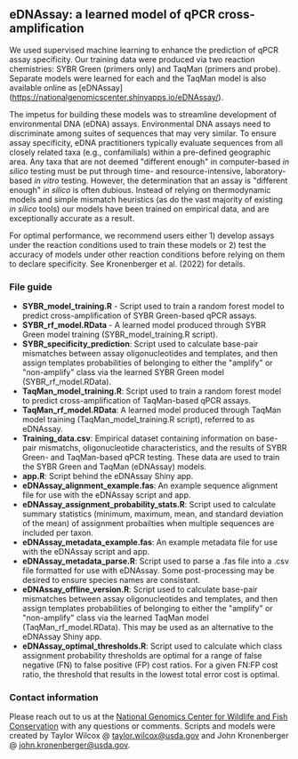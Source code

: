 ## eDNAssay: a learned model of qPCR cross-amplification

We used supervised machine learning to enhance the prediction of qPCR assay specificity. Our training data were produced via two reaction chemistries: 
SYBR Green (primers only) and TaqMan (primers and probe). Separate models were learned for each and the TaqMan model is also available online as [eDNAssay] 
(https://nationalgenomicscenter.shinyapps.io/eDNAssay/). 

The impetus for building these models was to streamline development of environmental DNA (eDNA) assays. Environmental DNA assays need to discriminate among 
suites of sequences that may very similar. To ensure assay specificity, eDNA practitioners typically evaluate sequences from all closely related taxa 
(e.g., confamilials) within a pre-defined geographic area. Any taxa that are not deemed "different enough" in computer-based *in silico* testing must be 
put through time- and resource-intensive, laboratory-based *in vitro* testing. However, the determination that an assay is "different enough" *in silico* 
is often dubious. Instead of relying on thermodynamic models and simple mismatch heuristics (as do the vast majority of existing *in silico* tools) our 
models have been trained on empirical data, and are exceptionally accurate as a result.

For optimal performance, we recommend users either 1) develop assays under the reaction conditions used to train these models or 2) test the accuracy 
of models under other reaction conditions before relying on them to declare specificity. See Kronenberger et al. (2022) for details.

### File guide
- **SYBR_model_training.R** - Script used to train a random forest model to predict cross-amplification of SYBR Green-based qPCR assays.
- **SYBR_rf_model.RData** - A learned model produced through SYBR Green model training (SYBR_model_training.R script).
- **SYBR_specificity_prediction**: Script used to calculate base-pair mismatches between assay oligonucleotides and templates, and then assign templates
probabilities of belonging to either the "amplify" or "non-amplify" class via the learned SYBR Green model (SYBR_rf_model.RData). 
- **TaqMan_model_training.R**: Script used to train a random forest model to predict cross-amplification of TaqMan-based qPCR assays.
- **TaqMan_rf_model.RData**: A learned model produced through TaqMan model training (TaqMan_model_training.R script), referred to as eDNAssay.
- **Training_data.csv**: Empirical dataset containing information on base-pair mismatchs, oligonucleotide characteristics, and the results of SYBR Green- 
and TaqMan-based qPCR testing. These data are used to train the SYBR Green and TaqMan (eDNAssay) models.
- **app.R**: Script behind the eDNAssay Shiny app.
- **eDNAssay_alignment_example.fas**: An example sequence alignment file for use with the eDNAssay script and app.
- **eDNAssay_assignment_probability_stats.R**: Script used to calculate summary statistics (minimum, maximum, mean, and standard deviation of the mean) 
of assignment probailties when multiple sequences are included per taxon.
- **eDNAssay_metadata_example.fas**: An example metadata file for use with the eDNAssay script and app.
- **eDNAssay_metadata_parse.R**: Script used to parse a .fas file into a .csv file formatted for use with eDNAssay. Some post-processing may be desired 
to ensure species names are consistant.
- **eDNAssay_offline_version.R**: Script used to calculate base-pair mismatches between assay oligonucleotides and templates, and then assign templates
probabilities of belonging to either the "amplify" or "non-amplify" class via the learned TaqMan model (TaqMan_rf_model.RData). This may be used as an 
alternative to the eDNAssay Shiny app.
- **eDNAssay_optimal_thresholds.R**: Script used to calculate which class assignment probability thresholds are optimal for a range of false negative (FN)
to false positive (FP) cost ratios. For a given FN:FP cost ratio, the threshold that results in the lowest total error cost is optimal.

### Contact information
Please reach out to us at the [National Genomics Center for Wildlife and Fish Conservation](https://www.fs.usda.gov/rmrs/ngc) with any questions or comments. 
Scripts and models were created by Taylor Wilcox @ taylor.wilcox@usda.gov and John Kronenberger @ john.kronenberger@usda.gov.

